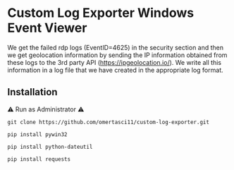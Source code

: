 # Custom Log Exporter Windows Event Viewer

We get the failed rdp logs (EventID=4625) in the security section and then we get geolocation information by sending the IP information obtained from these logs to the 3rd party API (https://ipgeolocation.io/). We write all this information in a log file that we have created in the appropriate log format.

## Installation

:warning: Run as Administrator :warning:

`git clone https://github.com/omertasci11/custom-log-exporter.git`

`pip install pywin32`

`pip install python-dateutil`

`pip install requests`
